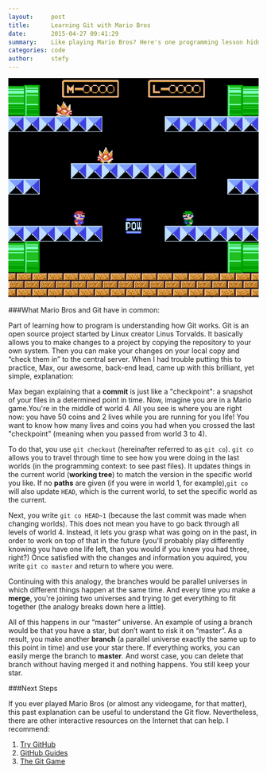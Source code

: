 ```yaml
---
layout:     post
title:      Learning Git with Mario Bros
date:       2015-04-27 09:41:29
summary:    Like playing Mario Bros? Here's one programming lesson hidden in the famous videogame.
categories: code
author:     stefy
---
```

![mariobros](/images/mariobros.jpg)


###What Mario Bros and Git have in common:

Part of learning how to program is understanding how Git works. Git is an 
open source project started by Linux creator Linus Torvalds. It basically allows
you to make changes to a project by copying the repository to your own system.
Then you can make your changes on your local copy and “check them in” to the 
central server. When I had trouble putting this to practice, Max, our awesome,
back-end lead, came up with this brilliant, yet simple, explanation:

Max began explaining that a **commit** is just like a "checkpoint": a snapshot
of your files in a determined point in time. Now, imagine you are in a Mario game.You're in the middle of world 4. All you see is where you are right now: you 
have 50 coins and 2 lives while you are running for you life! You want to know 
how many lives and coins you had when you crossed the last "checkpoint" 
(meaning when you passed from world 3 to 4). 

To do that, you use `git checkout` (hereinafter referred to as `git co`). 
`git co` allows you to travel through time to see how you were doing in the last 
worlds (in the programming context: to see past files). It updates things in the 
current world (**working tree**) to match the version in the specific world you
like. If no **paths** are given (if you were in world 1, for example),`git co` 
will also update `HEAD`, which is the current world, to set the specific world
as the current. 

Next, you write `git co HEAD~1` (because the last commit was made when changing 
worlds). This does not mean you have to go back through all levels of world 4. Instead, it lets you grasp what was going on in the past, in order to work on top
of that in the future (you'll probably play differently knowing you have one life
left, than you would if you knew you had three, right?) 
Once satisfied with the changes and information you aquired, you write
`git co master` and return to where you were. 

Continuing with this analogy, the branches would be parallel universes in which different things happen at the same time. And every time you make a **merge**, 
you're joining two universes and trying to get everything to fit together 
(the analogy breaks down here a little).

All of this happens in our “master” universe. An example of using a branch would
be that you have a star, but don’t want to risk it on “master”. As a result, you 
make another **branch** (a parallel universe exactly the same up to this point 
in time) and use your star there. If everything works, you can easily merge 
the branch to **master**.  And worst case, you can delete that branch without 
having merged it and nothing happens. You still keep your star. 

###Next Steps

If you ever played Mario Bros (or almost any videogame, for that matter), this 
past explanation can be useful to understand the Git flow. Nevertheless, 
there are other interactive resources on the Internet that can help. 
I recommend:

1. [Try GitHub](https://try.github.io/levels/1/challenges/1)
2. [GitHub Guides](https://guides.github.com/introduction/flow/)
3. [The Git Game](http://pcottle.github.io/learnGitBranching/)



